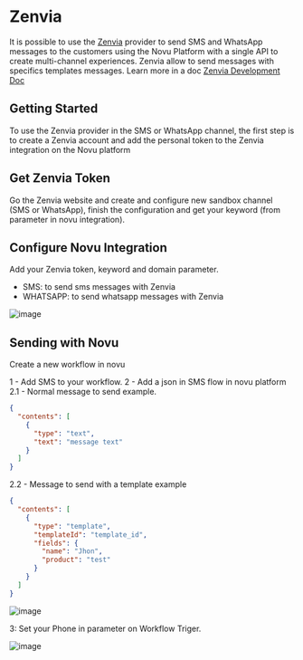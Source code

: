 # Zenvia

It is possible to use the [Zenvia](https://www.zenvia.com/) provider to send SMS and WhatsApp messages to the customers using the Novu Platform with a single API to create multi-channel experiences. Zenvia allow to send messages with specifics templates messages. Learn more in a doc [Zenvia Development Doc](https://devs.zenvia.com/)

## Getting Started

To use the Zenvia provider in the SMS or WhatsApp channel, the first step is to create a Zenvia account and add the personal token to the Zenvia integration on the Novu platform

## Get Zenvia Token

Go the Zenvia website and create and configure new sandbox channel (SMS or WhatsApp), finish the configuration and get your keyword (from parameter in novu integration).

## Configure Novu Integration

Add your Zenvia token, keyword and domain parameter.

- SMS: to send sms messages with Zenvia
- WHATSAPP: to send whatsapp messages with Zenvia

![image](https://github.com/vocedm/novu/assets/23130033/12890eb5-553b-4445-8c00-eb755ce06347)


## Sending with Novu

Create a new workflow in novu

1 - Add SMS to your workflow.
2 - Add a json in SMS flow in novu platform
2.1 - Normal message to send example.

```json
{
  "contents": [
    {
      "type": "text",
      "text": "message text"
    }
  ]
}
```

2.2 - Message to send with a template example

```json
{
  "contents": [
    {
      "type": "template",
      "templateId": "template_id",
      "fields": {
        "name": "Jhon",
        "product": "test"
      }
    }
  ]
}
```
![image](https://github.com/vocedm/novu/assets/23130033/2f7e28d2-cdc6-4b9a-8bfb-9a0470491fc2)


3: Set your Phone in parameter on Workflow Triger.

![image](https://github.com/vocedm/novu/assets/23130033/1795bd48-3b60-4efd-9f0e-83638c79cf14)
